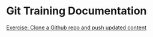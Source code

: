 # Git Training Documentation

[Exercise: Clone a Github repo and push updated content](CloneGithub_PushUpdates.md)

